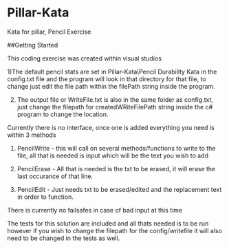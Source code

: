 # Pillar-Kata
Kata for pillar, Pencil Exercise

##Getting Started

This coding exercise was created within visual studios

1)The default pencil stats are set in Pillar-Kata\Pencil Durability Kata in the config.txt file
  and the program will look in that directory for that file, to change just edit the file path within the 
  filePath string inside the program. 
 
 2) The output file or WriteFile.txt is also in the same folder as config.txt, just change the filepath for createdWRiteFilePath string
 inside the c# program to change the location.
 
 
 Currently there is no interface, once one is added everything you need is within 3 methods
 
 1) PencilWrite - this will call on several methods/functions to write to the file, all that is needed is input which will be the text
  you wish to add
  
 2) PencilErase - All that is needed is the txt to be erased, it will erase the last occurance of that line.
 
 3) PencilEdit - Just needs txt to be erased/edited and the replacement text in order to function.
 
 
 There is currently no failsafes in case of bad input at this time
 
 The tests for this solution are included and all thats needed is to be run however if you wish to change the filepath for the config/writefile
 it will also need to be changed in the tests as well.
 
 
 
